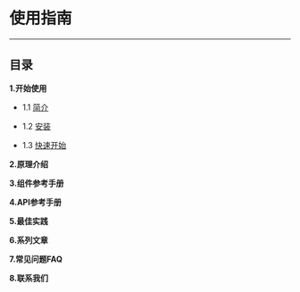 # 使用指南
************************************************
## 目录

**1.开始使用**

* 1.1 [简介](1_1_简介.md)

* 1.2 [安装](1_2_安装.md)

* 1.3 [快速开始](1_3_快速开始.md)

**2.原理介绍**

**3.组件参考手册**

**4.API参考手册**

**5.最佳实践**

**6.系列文章**

**7.常见问题FAQ**

**8.联系我们**
